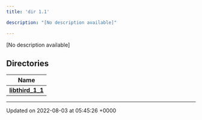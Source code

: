 ```yaml
---
title: 'dir 1.1'

description: "[No description available]"

---
```







[No description available]

## Directories

| Name           |
| -------------- |
| **[libthird_1_1](/documentation/code/main/files/dir_404dddf948d639801131044e7afc9e95/#dir-libthird-1-1)**  |






-------------------------------

Updated on 2022-08-03 at 05:45:26 +0000
